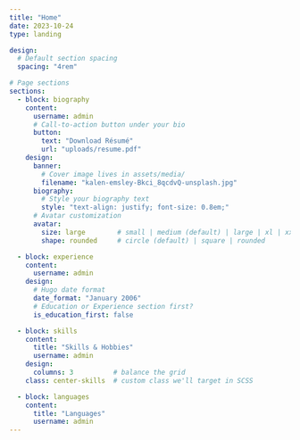 ```yaml
---
title: "Home"
date: 2023-10-24
type: landing

design:
  # Default section spacing
  spacing: "4rem"

# Page sections
sections:
  - block: biography
    content:
      username: admin
      # Call-to-action button under your bio
      button:
        text: "Download Résumé"
        url: "uploads/resume.pdf"
    design:
      banner:
        # Cover image lives in assets/media/
        filename: "kalen-emsley-Bkci_8qcdvQ-unsplash.jpg"
      biography:
        # Style your biography text
        style: "text-align: justify; font-size: 0.8em;"
      # Avatar customization
      avatar:
        size: large        # small | medium (default) | large | xl | xxl
        shape: rounded     # circle (default) | square | rounded

  - block: experience
    content:
      username: admin
    design:
      # Hugo date format
      date_format: "January 2006"
      # Education or Experience section first?
      is_education_first: false

  - block: skills
    content:
      title: "Skills & Hobbies"
      username: admin
    design:
      columns: 3          # balance the grid
    class: center-skills  # custom class we'll target in SCSS

  - block: languages
    content:
      title: "Languages"
      username: admin
---
```

